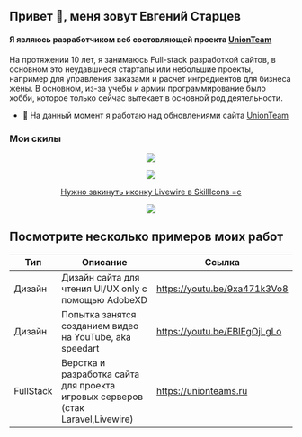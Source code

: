 
## Привет 👋, меня зовут Евгений Старцев
#### Я являюсь разработчиком веб состовляющей проекта [UnionTeam](https://unionteams.ru/)
На протяжении 10 лет, я занимаюсь Full-stack разработкой сайтов, в основном это неудавшиеся стартапы или небольшие проекты, например для управления заказами и расчет ингредиентов для бизнеса жены. В основном, из-за учебы и армии программирование было хобби, которое только сейчас вытекает в основной род деятельности.

- 🔭 На данный момент я работаю над обновлениями сайта [UnionTeam](https://unionteams.ru/)

### Мои скилы
<p align="center">
  <a href="https://skillicons.dev">
    <img src="https://skillicons.dev/icons?i=git,docker,nodejs,php,phpstorm,postman,redis,bots,lua,mysql" />
  </a>
</p>
<p align="center">
  <a href="https://skillicons.dev">
    <img src="https://skillicons.dev/icons?i=html,js,jquery,css,scss,alpinejs,tailwind,vite,yarn" />
    <p align="center">Нужно закинуть иконку Livewire в SkillIcons =с </p>
  </a>
</p>
<p align="center">
  <a href="https://skillicons.dev">
    <img src="https://skillicons.dev/icons?i=figma,ai" />
  </a>
</p>


## Посмотрите несколько примеров моих работ
|       Тип         |Описание                          |Ссылка                         |
|----------------|-------------------------------|-----------------------------|
|Дизайн|Дизайн сайта для чтения UI/UX only с помощью AdobeXD|https://youtu.be/9xa471k3Vo8|
|Дизайн|Попытка занятся созданием видео на YouTube, aka speedart|https://youtu.be/EBlEgOjLgLo
|FullStack|Верстка и разработка сайта для проекта игровых серверов (стак Laravel,Livewire)|https://unionteams.ru|
